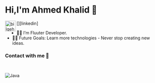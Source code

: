 <H1>Hi,I'm Ahmed Khalid 👋</H1> 
 
 
 [<img align="left" alt="bilgehangecici | LinkedIn" width="35px" src="https://i.pinimg.com/originals/de/b4/6f/deb46f02a59e3b3a2aa58fac16290d63.gif" />][linkedin]
 
  - 👨‍💻 I’m Fluuter Developer. 
  - 💪🏼 Future Goals: Learn more technologies - Never stop creating new ideas.






### Contact with me 📝






<br />

![Java](http://img.shields.io/badge/-Java-5B4638?style=flat-square&logo=java&logoColor=ffffff)
